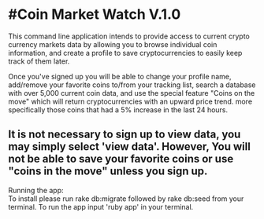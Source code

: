 #Coin Market Watch V.1.0
======================
This command line application intends to provide access to current crypto currency markets data by allowing you to browse individual coin information, and create a profile to save cryptocurrencies to easily keep track of them later.  

 Once you've signed up you will be able to change your profile name, add/remove your favorite coins to/from your tracking list, search a database with over  5,000 current coin data, and use the special feature "Coins on the move" which will return cryptocurrencies with an upward price trend. more specifically those coins that had a 5% increase in the last 24 hours.

It is not necessary to sign up to view data, you may simply select 'view data'.
However, You will not be able to save your favorite coins or use "coins in the move" unless you sign up.
---

Running the app:  
  To install please run rake db:migrate followed by rake db:seed from your terminal.
  To run the app input 'ruby app' in your terminal.

  
